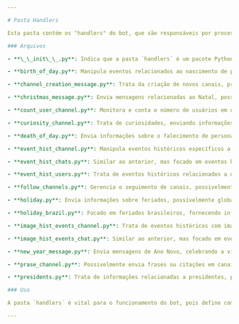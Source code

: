 ```yaml
---

# Pasta Handlers

Esta pasta contém os "handlers" do bot, que são responsáveis por processar e responder a diferentes eventos e tipos de mensagens. Cada handler é implementado em um arquivo Python separado, permitindo uma organização modular do código.

### Arquivos

- **\_\_init\_\_.py**: Indica que a pasta `handlers` é um pacote Python, permitindo a importação dos handlers em outras partes do projeto.

- **birth_of_day.py**: Manipula eventos relacionados ao nascimento de personalidades históricas, possivelmente enviando mensagens ou informações específicas sobre a data.

- **channel_creation_message.py**: Trata da criação de novos canais, provavelmente enviando mensagens de boas-vindas ou configurando o canal.

- **christmas_message.py**: Envia mensagens relacionadas ao Natal, possivelmente saudações ou curiosidades históricas sobre a data.

- **count_user_channel.py**: Monitora e conta o número de usuários em um canal, fornecendo estatísticas ou acionando eventos com base nesse número.

- **curiosity_channel.py**: Trata de curiosidades, enviando informações interessantes e educativas aos usuários no canal.

- **death_of_day.py**: Envia informações sobre o falecimento de personalidades históricas em determinadas datas.

- **event_hist_channel.py**: Manipula eventos históricos específicos a canais, possivelmente fornecendo informações detalhadas ou gerando interações baseadas nesses eventos.

- **event_hist_chats.py**: Similar ao anterior, mas focado em eventos históricos nos chats.

- **event_hist_users.py**: Trata de eventos históricos relacionados a usuários específicos, podendo enviar informações ou realizar ações personalizadas.

- **follow_channels.py**: Gerencia o seguimento de canais, possivelmente ajudando o bot a acompanhar as atividades em diferentes canais.

- **holiday.py**: Envia informações sobre feriados, possivelmente globais.

- **holiday_brazil.py**: Focado em feriados brasileiros, fornecendo informações detalhadas e contextualizadas sobre as datas comemorativas no Brasil.

- **image_hist_events_channel.py**: Trata de eventos históricos com imagens específicas para canais.

- **image_hist_events_chat.py**: Similar ao anterior, mas focado em eventos históricos com imagens nos chats.

- **new_year_message.py**: Envia mensagens de Ano Novo, celebrando a virada do ano com os usuários.

- **prase_channel.py**: Possivelmente envia frases ou citações em canais, fornecendo conteúdo inspirador ou educativo.

- **presidents.py**: Trata de informações relacionadas a presidentes, possivelmente de um determinado país, fornecendo detalhes históricos e relevantes.

### Uso

A pasta `handlers` é vital para o funcionamento do bot, pois define como ele reage a uma ampla variedade de eventos e interações. Cada arquivo dentro desta pasta contém a lógica específica para lidar com um tipo particular de evento, garantindo que o bot seja responsivo e interativo de acordo com as necessidades dos usuários.

---
```


